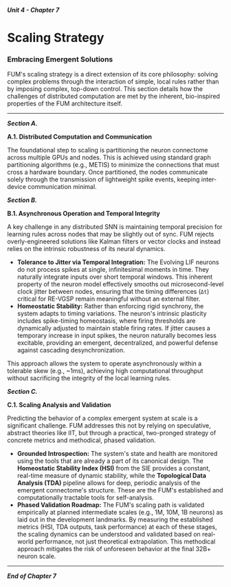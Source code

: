 ***Unit 4 - Chapter 7***

# Scaling Strategy

### Embracing Emergent Solutions

FUM's scaling strategy is a direct extension of its core philosophy: solving complex problems through the interaction of simple, local rules rather than by imposing complex, top-down control. This section details how the challenges of distributed computation are met by the inherent, bio-inspired properties of the FUM architecture itself.

---

***Section A.***

**A.1. Distributed Computation and Communication**

The foundational step to scaling is partitioning the neuron connectome across multiple GPUs and nodes. This is achieved using standard graph partitioning algorithms (e.g., METIS) to minimize the connections that must cross a hardware boundary. Once partitioned, the nodes communicate solely through the transmission of lightweight spike events, keeping inter-device communication minimal.

***Section B.***

**B.1. Asynchronous Operation and Temporal Integrity**

A key challenge in any distributed SNN is maintaining temporal precision for learning rules across nodes that may be slightly out of sync. FUM rejects overly-engineered solutions like Kalman filters or vector clocks and instead relies on the intrinsic robustness of its neural dynamics.

*   **Tolerance to Jitter via Temporal Integration:** The Evolving LIF neurons do not process spikes at single, infinitesimal moments in time. They naturally integrate inputs over short temporal windows. This inherent property of the neuron model effectively smooths out microsecond-level clock jitter between nodes, ensuring that the timing differences (`Δt`) critical for RE-VGSP remain meaningful without an external filter.
*   **Homeostatic Stability:** Rather than enforcing rigid synchrony, the system adapts to timing variations. The neuron's intrinsic plasticity includes spike-timing homeostasis, where firing thresholds are dynamically adjusted to maintain stable firing rates. If jitter causes a temporary increase in input spikes, the neuron naturally becomes less excitable, providing an emergent, decentralized, and powerful defense against cascading desynchronization.

This approach allows the system to operate asynchronously within a tolerable skew (e.g., ~1ms), achieving high computational throughput without sacrificing the integrity of the local learning rules.

***Section C.***

**C.1. Scaling Analysis and Validation**

Predicting the behavior of a complex emergent system at scale is a significant challenge. FUM addresses this not by relying on speculative, abstract theories like IIT, but through a practical, two-pronged strategy of concrete metrics and methodical, phased validation.

*   **Grounded Introspection:** The system's state and health are monitored using the tools that are already a part of its canonical design. The **Homeostatic Stability Index (HSI)** from the SIE provides a constant, real-time measure of dynamic stability, while the **Topological Data Analysis (TDA)** pipeline allows for deep, periodic analysis of the emergent connectome's structure. These are the FUM's established and computationally tractable tools for self-analysis.
*   **Phased Validation Roadmap:** The FUM's scaling path is validated empirically at planned intermediate scales (e.g., 1M, 10M, 1B neurons) as laid out in the development landmarks. By measuring the established metrics (HSI, TDA outputs, task performance) at each of these stages, the scaling dynamics can be understood and validated based on real-world performance, not just theoretical extrapolation. This methodical approach mitigates the risk of unforeseen behavior at the final 32B+ neuron scale.

---

***End of Chapter 7***
